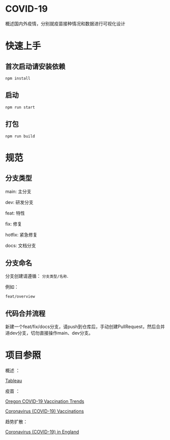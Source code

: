 # COVID-19

概述国内外疫情，分别就疫苗接种情况和数据进行可视化设计

# 快速上手

## 首次启动请安装依赖

```
npm install
```

## 启动

```
npm run start
```

## 打包

```
npm run build
```

# 规范

## 分支类型

main: 主分支

dev: 研发分支

feat: 特性

fix: 修复

hotfix: 紧急修复

docs: 文档分支

## 分支命名

分支创建请遵循： `分支类型/名称`.

例如：

`feat/overview` 

## 代码合并流程

新建一个feat/fix/docs分支，请push到仓库后，手动创建PullRequest，然后合并进dev分支，切勿直接操作main、dev分支。


# 项目参照

概述 ：

[Tableau](https://public.tableau.com/app/profile/covid.19.data.resource.hub/viz/COVID-19Cases_15840488375320/COVID-19GlobalView)

疫苗 ：

[Oregon COVID-19 Vaccination Trends](https://public.tableau.com/app/profile/oregon.health.authority.covid.19/viz/OregonCOVID-19VaccinationTrends/OregonStatewideVaccinationTrends)

[Coronavirus (COVID-19) Vaccinations](https://ourworldindata.org/covid-vaccinations#)

趋势扩散：

[Coronavirus (COVID-19) in England](https://public.tableau.com/app/profile/james.goodall/viz/COVID-19_15852394154580/COVID-19inEngland-Overview)
